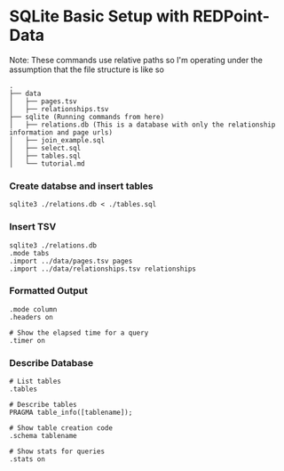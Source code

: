 # SQLite Basic Setup with REDPoint-Data

Note: These commands use relative paths so I'm operating under the assumption that the file structure is like so

```
.
├── data
│   ├── pages.tsv
│   ├── relationships.tsv
├── sqlite (Running commands from here)
│   ├── relations.db (This is a database with only the relationship information and page urls)
│   ├── join_example.sql
│   ├── select.sql
│   ├── tables.sql
│   └── tutorial.md
```

### Create databse and insert tables
`sqlite3 ./relations.db < ./tables.sql`

### Insert TSV
```
sqlite3 ./relations.db
.mode tabs
.import ../data/pages.tsv pages
.import ../data/relationships.tsv relationships
```

### Formatted Output
```
.mode column
.headers on

# Show the elapsed time for a query
.timer on
```

### Describe Database
```
# List tables
.tables

# Describe tables
PRAGMA table_info([tablename]);

# Show table creation code
.schema tablename

# Show stats for queries
.stats on
```
